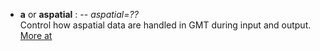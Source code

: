- **a** or **aspatial** : -- *aspatial=??*\
   Control how aspatial data are handled in GMT during input and output.
   [More at](https://docs.generic-mapping-tools.org/dev/gmt.html#aspatial-full)